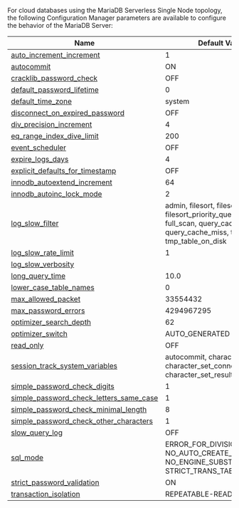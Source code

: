 For cloud databases using the MariaDB Serverless Single Node topology, the following Configuration Manager parameters are available to configure the behavior of the MariaDB Server:

| Name | Default Value |
|------|---------------|
  | [auto_increment_increment](https://r.mariadb.com/skysql-system-variables/auto_increment_increment/) | 1 |
  | [autocommit](https://r.mariadb.com/skysql-system-variables/autocommit/) | ON |
  | [cracklib_password_check](https://r.mariadb.com/skysql-system-variables/cracklib_password_check/) | OFF |
  | [default_password_lifetime](https://r.mariadb.com/skysql-system-variables/default_password_lifetime/) | 0 |
  | [default_time_zone](https://r.mariadb.com/skysql-system-variables/default_time_zone/) | system |
  | [disconnect_on_expired_password](https://r.mariadb.com/skysql-system-variables/disconnect_on_expired_password/) | OFF |
  | [div_precision_increment](https://r.mariadb.com/skysql-system-variables/div_precision_increment/) | 4 |
  | [eq_range_index_dive_limit](https://r.mariadb.com/skysql-system-variables/eq_range_index_dive_limit/) | 200 |
  | [event_scheduler](https://r.mariadb.com/skysql-system-variables/event_scheduler/) | OFF |
  | [expire_logs_days](https://r.mariadb.com/skysql-system-variables/expire_logs_days/) | 4 |
  | [explicit_defaults_for_timestamp](https://r.mariadb.com/skysql-system-variables/explicit_defaults_for_timestamp/) | OFF |
  | [innodb_autoextend_increment](https://r.mariadb.com/skysql-system-variables/innodb_autoextend_increment/) | 64 |
  | [innodb_autoinc_lock_mode](https://r.mariadb.com/skysql-system-variables/innodb_autoinc_lock_mode/) | 2 |
  | [log_slow_filter](https://r.mariadb.com/skysql-system-variables/log_slow_filter/) | admin, filesort, filesort_on_disk, filesort_priority_queue, full_join, full_scan, query_cache, query_cache_miss, tmp_table, tmp_table_on_disk |
  | [log_slow_rate_limit](https://r.mariadb.com/skysql-system-variables/log_slow_rate_limit/) | 1 |
  | [log_slow_verbosity](https://r.mariadb.com/skysql-system-variables/log_slow_verbosity/) |  |
  | [long_query_time](https://r.mariadb.com/skysql-system-variables/long_query_time/) | 10.0 |
  | [lower_case_table_names](https://r.mariadb.com/skysql-system-variables/lower_case_table_names/) | 0 |
  | [max_allowed_packet](https://r.mariadb.com/skysql-system-variables/max_allowed_packet/) | 33554432 |
  | [max_password_errors](https://r.mariadb.com/skysql-system-variables/max_password_errors/) | 4294967295 |
  | [optimizer_search_depth](https://r.mariadb.com/skysql-system-variables/optimizer_search_depth/) | 62 |
  | [optimizer_switch](https://mariadb.com/docs/skysql-previous-release/ref/mdb/system-variables/optimizer_switch/) | AUTO_GENERATED |
  | [read_only](https://r.mariadb.com/skysql-system-variables/read_only/) | OFF |
  | [session_track_system_variables](https://r.mariadb.com/skysql-system-variables/session_track_system_variables/) | autocommit, character_set_client, character_set_connection, character_set_results, time_zone |
  | [simple_password_check_digits](https://r.mariadb.com/skysql-system-variables/simple_password_check_digits/) | 1 |
  | [simple_password_check_letters_same_case](https://r.mariadb.com/skysql-system-variables/simple_password_check_letters_same_case/) | 1 |
  | [simple_password_check_minimal_length](https://r.mariadb.com/skysql-system-variables/simple_password_check_minimal_length/) | 8 |
  | [simple_password_check_other_characters](https://r.mariadb.com/skysql-system-variables/simple_password_check_other_characters/) | 1 |
  | [slow_query_log](https://r.mariadb.com/skysql-system-variables/slow_query_log/) | OFF |
  | [sql_mode](https://r.mariadb.com/skysql-system-variables/sql_mode/) | ERROR_FOR_DIVISION_BY_ZERO, NO_AUTO_CREATE_USER, NO_ENGINE_SUBSTITUTION, STRICT_TRANS_TABLES |
  | [strict_password_validation](https://r.mariadb.com/skysql-system-variables/strict_password_validation/) | ON |
  | [transaction_isolation](https://r.mariadb.com/skysql-system-variables/tx_isolation) | REPEATABLE-READ |